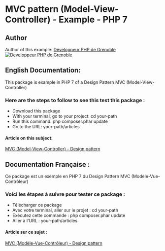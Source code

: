 # MVC pattern (Model-View-Controller) - Example - PHP 7




## Author

Author of this example:
[Développeur PHP de Grenoble](https://www.devandweb.fr)
[![Developpeur PHP de Grenoble](https://www.devandweb.fr/medias/website/favicon.ico)](https://www.devandweb.fr)






## English Documentation:

This package is example in PHP 7 of a Design Pattern MVC (Model-View-Controller)

### Here are the steps to follow to see this test this package :

* Download this package
* With your terminal, go to your project: cd your-path
* Run this command: php composer.phar update
* Go to the URL: your-path/articles

#### Article on this subject:

[MVC (Model-View-Controller) - Design pattern](https://www.devandweb.com/blog/mvc-pattern)






## Documentation Française :

Ce package est un exemple en PHP 7 du Design Pattern MVC (Modèle-Vue-Contrôleur)

### Voici les étapes à suivre pour tester ce package :

* Télécharger ce package
* Avec votre terminal, aller sur le projet : cd your-path
* Exécutez cette commande : php composer.phar update
* Aller à l'URL : your-path/articles

#### Article sur ce sujet :

[MVC (Modèle-Vue-Contrôleur) - Design pattern](https://www.devandweb.fr/blog/mvc-pattern)